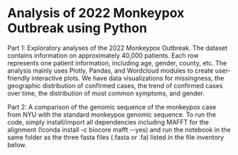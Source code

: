 # Analysis of 2022 Monkeypox Outbreak using Python

Part 1: Exploratory analyses of the 2022 Monkeypox Outbreak. The dataset contains information on approximately 40,000 patients. Each row represents one patient information, including age, gender, county, etc. The analysis mainly uses Plotly, Pandas, and Wordcloud modules to create user-friendly interactive plots. We have data visualizations for missingness, the geographic distribution of confirmed cases, the trend of confirmed cases over time, the distribution of most common symptoms, and gender.

Part 2:  A comparison of the genomic sequence of the monkeypox case from NYU with the standard monkeypox genomic sequence. To run the code, simply install/import all dependencies including MAFFT for the alignment (!conda install -c biocore mafft --yes) and run the notebook in the same folder as the three fasta files (.fasta or .fa) listed in the file inventory below.
